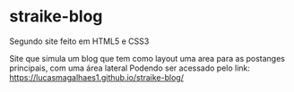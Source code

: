 # straike-blog
Segundo site feito em HTML5 e CSS3

Site que simula um blog que tem como layout uma area para as postanges principais, com uma área lateral
Podendo ser acessado pelo link: https://lucasmagalhaes1.github.io/straike-blog/
